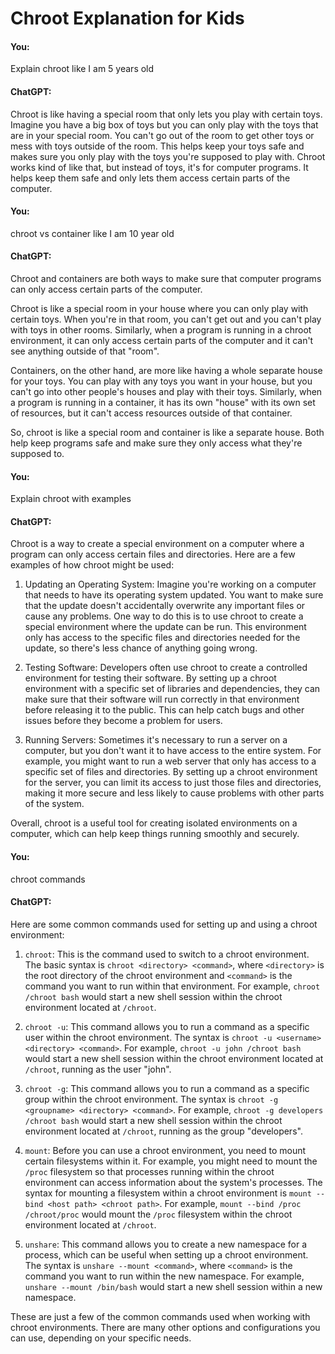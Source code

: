 # Chroot Explanation for Kids

#### You:
Explain chroot like I am 5 years old

#### ChatGPT:
Chroot is like having a special room that only lets you play with certain toys. Imagine you have a big box of toys but you can only play with the toys that are in your special room. You can't go out of the room to get other toys or mess with toys outside of the room. This helps keep your toys safe and makes sure you only play with the toys you're supposed to play with. Chroot works kind of like that, but instead of toys, it's for computer programs. It helps keep them safe and only lets them access certain parts of the computer.


#### You:
chroot vs container like I am 10 year old

#### ChatGPT:
Chroot and containers are both ways to make sure that computer programs can only access certain parts of the computer.

Chroot is like a special room in your house where you can only play with certain toys. When you're in that room, you can't get out and you can't play with toys in other rooms. Similarly, when a program is running in a chroot environment, it can only access certain parts of the computer and it can't see anything outside of that "room".

Containers, on the other hand, are more like having a whole separate house for your toys. You can play with any toys you want in your house, but you can't go into other people's houses and play with their toys. Similarly, when a program is running in a container, it has its own "house" with its own set of resources, but it can't access resources outside of that container.

So, chroot is like a special room and container is like a separate house. Both help keep programs safe and make sure they only access what they're supposed to.


#### You:
Explain chroot with examples

#### ChatGPT:
Chroot is a way to create a special environment on a computer where a program can only access certain files and directories. Here are a few examples of how chroot might be used:

1. Updating an Operating System: Imagine you're working on a computer that needs to have its operating system updated. You want to make sure that the update doesn't accidentally overwrite any important files or cause any problems. One way to do this is to use chroot to create a special environment where the update can be run. This environment only has access to the specific files and directories needed for the update, so there's less chance of anything going wrong.

2. Testing Software: Developers often use chroot to create a controlled environment for testing their software. By setting up a chroot environment with a specific set of libraries and dependencies, they can make sure that their software will run correctly in that environment before releasing it to the public. This can help catch bugs and other issues before they become a problem for users.

3. Running Servers: Sometimes it's necessary to run a server on a computer, but you don't want it to have access to the entire system. For example, you might want to run a web server that only has access to a specific set of files and directories. By setting up a chroot environment for the server, you can limit its access to just those files and directories, making it more secure and less likely to cause problems with other parts of the system.

Overall, chroot is a useful tool for creating isolated environments on a computer, which can help keep things running smoothly and securely.


#### You:
chroot commands

#### ChatGPT:
Here are some common commands used for setting up and using a chroot environment:

1. `chroot`: This is the command used to switch to a chroot environment. The basic syntax is `chroot <directory> <command>`, where `<directory>` is the root directory of the chroot environment and `<command>` is the command you want to run within that environment. For example, `chroot /chroot bash` would start a new shell session within the chroot environment located at `/chroot`.

2. `chroot -u`: This command allows you to run a command as a specific user within the chroot environment. The syntax is `chroot -u <username> <directory> <command>`. For example, `chroot -u john /chroot bash` would start a new shell session within the chroot environment located at `/chroot`, running as the user "john".

3. `chroot -g`: This command allows you to run a command as a specific group within the chroot environment. The syntax is `chroot -g <groupname> <directory> <command>`. For example, `chroot -g developers /chroot bash` would start a new shell session within the chroot environment located at `/chroot`, running as the group "developers".

4. `mount`: Before you can use a chroot environment, you need to mount certain filesystems within it. For example, you might need to mount the `/proc` filesystem so that processes running within the chroot environment can access information about the system's processes. The syntax for mounting a filesystem within a chroot environment is `mount --bind <host path> <chroot path>`. For example, `mount --bind /proc /chroot/proc` would mount the `/proc` filesystem within the chroot environment located at `/chroot`.

5. `unshare`: This command allows you to create a new namespace for a process, which can be useful when setting up a chroot environment. The syntax is `unshare --mount <command>`, where `<command>` is the command you want to run within the new namespace. For example, `unshare --mount /bin/bash` would start a new shell session within a new namespace.

These are just a few of the common commands used when working with chroot environments. There are many other options and configurations you can use, depending on your specific needs.
